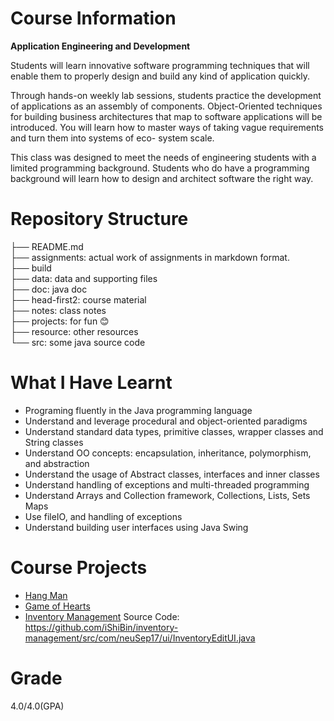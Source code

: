 # Course Information
**Application Engineering and Development**

Students will learn innovative software programming techniques that will enable them to properly design and build any kind of application quickly. 

Through hands-on weekly lab sessions, students practice the development of applications as an assembly of components. Object-Oriented techniques for building business architectures that map to software applications will be introduced. You will learn how to master ways of taking vague requirements and turn them into systems of eco- system scale. 

This class was designed to meet the needs of engineering students with a limited programming background. Students who do have a programming background will learn how to design and architect software the right way.

# Repository Structure
├── README.md  
├── assignments: actual work of assignments in markdown format.  
├── build  
├── data: data and supporting files  
├── doc: java doc  
├── head-first2: course material  
├── notes: class notes  
├── projects: for fun 😊   
├── resource: other resources  
└── src: some java source code  


# What I Have Learnt
- Programing fluently in the Java programming language
- Understand and leverage procedural and object-oriented paradigms
- Understand standard data types, primitive classes, wrapper classes and String classes
- Understand OO concepts: encapsulation, inheritance, polymorphism, and abstraction
- Understand the usage of Abstract classes, interfaces and inner classes
- Understand handling of exceptions and multi-threaded programming
- Understand Arrays and Collection framework, Collections, Lists, Sets Maps
- Use fileIO, and handling of exceptions
- Understand building user interfaces using Java Swing

# Course Projects
- [Hang Man](/projects/hang-man)
- [Game of Hearts](/projects/game-of-hearts)
- [Inventory Management](/projects/inventory-management/)
  Source Code: https://github.com/iShiBin/inventory-management/src/com/neuSep17/ui/InventoryEditUI.java

# Grade
4.0/4.0(GPA)
